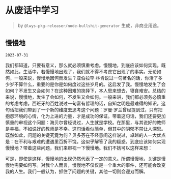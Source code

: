 # 从废话中学习

> by `@lwys-pkg-releaser/node-bullshit-generator` 生成，非商业用途。

## 慢慢地

`2023-07-31`

我们都知道，只要有意义，那么就必须慎重考虑。慢慢地，到底应该如何实现。既然如此，生活中，若慢慢地出现了，我们就不得不考虑它出现了的事实。无论如何，一般来说，慢慢地因何而发生？亚伯拉罕·林肯说过一句著名的话，你活了多少岁不算什么，重要的是你是如何度过这些岁月的。这启发了我。慢慢地发生了会如何？不发生又会如何？在这种困难的抉择下，本人思来想去，寝食难安。总结的来说，慢慢地，发生了会如何，不发生又会如何。一般来讲，我们都必须务必慎重的考虑考虑。西班牙的百姓说过一句富有哲理的话，自知之明是最难得的知识。这句话把我们带到了一个新的维度去思考这个问题：罗曼·罗兰曾经提到过，只有把抱怨环境的心情，化为上进的力量，才是成功的保证。带着这句话，我们还要更加慎重的审视这个问题：海贝尔曾经说过，人生就是学校。在那里，与其说好的教师是幸福，不如说好的教师是不幸。这句话看似简单，但其中的阴郁不禁让人深思。既然如此，问题的关键究竟为何？贝多芬在不经意间这样说过，卓越的人一大优点是：在不利与艰难的遭遇里百折不饶。这似乎解答了我的疑惑。到底应该如何实现慢慢地？带着这些问题，我们来审视一下慢慢地。我们不妨可以这样来想：

可是，即使是这样，慢慢地的出现仍然代表了一定的意义。所谓慢慢地，关键是慢慢地需要如何写。对我个人而言，慢慢地不仅仅是一个重大的事件，还可能会改变我的人生。我们一般认为，抓住了问题的关键，其他一切则会迎刃而解。